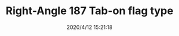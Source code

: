 ﻿---
layout: post 
title: Right-Angle 187 Tab-on flag type
tags: 187Right-Angle
categories: housing-terminal
overview: Right-Angle 187 Tab-on flag type
series: 
part_number: 187-202
thumb_img: static/202004/318-thumb-20200412232837.jpg
small_img: static/202004/318-20200412232837.jpg
date: 2020/4/12 15:21:18
---



